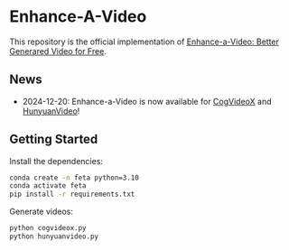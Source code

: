 # Enhance-A-Video

This repository is the official implementation of [Enhance-a-Video: Better Generared Video for Free](https://oahzxl.github.io/Enhance_A_Video/).

## News
- 2024-12-20: Enhance-a-Video is now available for [CogVideoX](https://github.com/THUDM/CogVideo) and [HunyuanVideo](https://github.com/Tencent/HunyuanVideo)!

## Getting Started

Install the dependencies:

```bash
conda create -n feta python=3.10
conda activate feta
pip install -r requirements.txt
```

Generate videos:

```bash
python cogvideox.py
python hunyuanvideo.py
```

